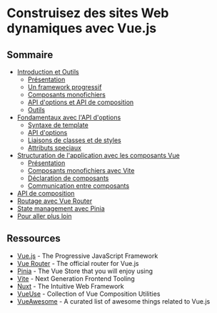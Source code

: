 # Construisez des sites Web dynamiques avec Vue.js

## Sommaire

- [Introduction et Outils](1-introduction.md)
  - [Présentation](1-introduction.md#présentation)
  - [Un framework progressif](1-introduction.md#un-framework-progressif)
  - [Composants monofichiers](1-introduction.md#composants-monofichiers)
  - [API d'options et API de composition](1-introduction.md#api-doptions-et-api-de-composition)
  - [Outils](1-introduction.md#outils)
- [Fondamentaux avec l'API d'options](2-essentials.md)
  - [Syntaxe de template](2-essentials.md#syntaxe-de-template)
  - [API d'options](2-essentials.md#api-doptions)
  - [Liaisons de classes et de styles](2-essentials.md#liaisons-de-classes-et-de-styles)
  - [Attributs speciaux](2-essentials.md#attributs-speciaux)
- [Structuration de l'application avec les composants Vue](3-components.md)
  - [Présentation](3-components.md#présentation)
  - [Composants monofichiers avec Vite](3-components.md#composants-monofichiers-avec-vite)
  - [Déclaration de composants](3-components.md#déclaration-de-composants)
  - [Communication entre composants](3-components.md#communication-entre-composants)
- [API de composition](4-composition-api.md)
- [Routage avec Vue Router](5-vue-router.md)
- [State management avec Pinia](6-pinia.md)
- [Pour aller plus loin](7-misc.md)

## Ressources

- [Vue.js](https://vuejs.org) - The Progressive JavaScript Framework
- [Vue Router](https://router.vuejs.org) - The official router for Vue.js
- [Pinia](https://pinia.vuejs.org/) - The Vue Store that you will enjoy using
- [Vite](https://vitejs.dev/) - Next Generation Frontend Tooling
- [Nuxt](https://nuxt.com/) - The Intuitive Web Framework
- [VueUse](https://vueuse.org/) - Collection of Vue Composition Utilities
- [VueAwesome](https://next.awesome-vue.js.org/) - A curated list of awesome things related to Vue.js
